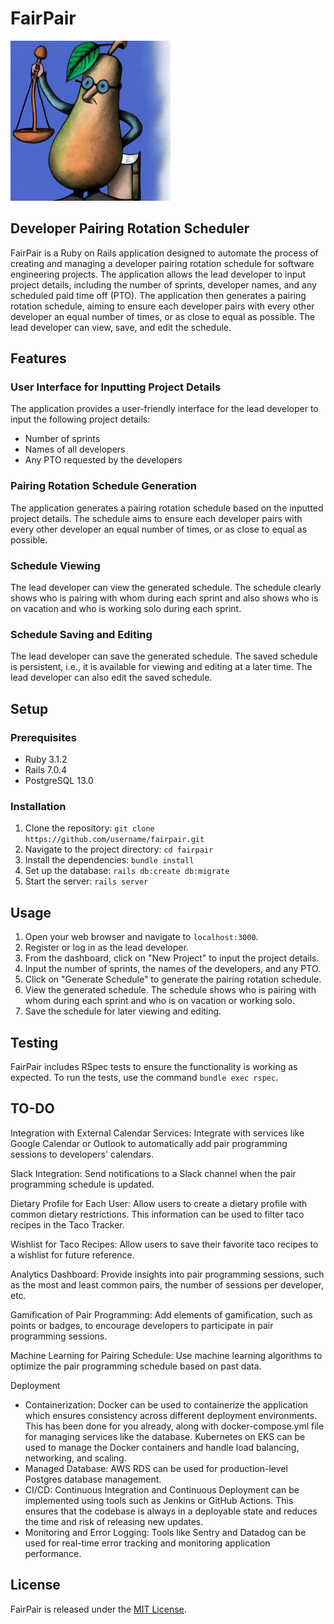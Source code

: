 # FairPair
![Honorable Pear](pear.png?raw=true "Honorable Pear")


## Developer Pairing Rotation Scheduler

FairPair is a Ruby on Rails application designed to automate the process of creating and managing a developer pairing rotation schedule for software engineering projects. The application allows the lead developer to input project details, including the number of sprints, developer names, and any scheduled paid time off (PTO). The application then generates a pairing rotation schedule, aiming to ensure each developer pairs with every other developer an equal number of times, or as close to equal as possible. The lead developer can view, save, and edit the schedule.

## Features

### User Interface for Inputting Project Details
The application provides a user-friendly interface for the lead developer to input the following project details:
- Number of sprints
- Names of all developers
- Any PTO requested by the developers

### Pairing Rotation Schedule Generation
The application generates a pairing rotation schedule based on the inputted project details. The schedule aims to ensure each developer pairs with every other developer an equal number of times, or as close to equal as possible.

### Schedule Viewing
The lead developer can view the generated schedule. The schedule clearly shows who is pairing with whom during each sprint and also shows who is on vacation and who is working solo during each sprint.

### Schedule Saving and Editing
The lead developer can save the generated schedule. The saved schedule is persistent, i.e., it is available for viewing and editing at a later time. The lead developer can also edit the saved schedule.

## Setup

### Prerequisites
- Ruby 3.1.2
- Rails 7.0.4
- PostgreSQL 13.0

### Installation
1. Clone the repository: `git clone https://github.com/username/fairpair.git`
2. Navigate to the project directory: `cd fairpair`
3. Install the dependencies: `bundle install`
4. Set up the database: `rails db:create db:migrate`
5. Start the server: `rails server`

## Usage

1. Open your web browser and navigate to `localhost:3000`.
2. Register or log in as the lead developer.
3. From the dashboard, click on "New Project" to input the project details.
4. Input the number of sprints, the names of the developers, and any PTO.
5. Click on "Generate Schedule" to generate the pairing rotation schedule.
6. View the generated schedule. The schedule shows who is pairing with whom during each sprint and who is on vacation or working solo.
7. Save the schedule for later viewing and editing.

## Testing

FairPair includes RSpec tests to ensure the functionality is working as expected. To run the tests, use the command `bundle exec rspec`.

## TO-DO

Integration with External Calendar Services: Integrate with services like Google Calendar or Outlook to automatically add pair programming sessions to developers' calendars.

Slack Integration: Send notifications to a Slack channel when the pair programming schedule is updated.

Dietary Profile for Each User: Allow users to create a dietary profile with common dietary restrictions. This information can be used to filter taco recipes in the Taco Tracker.

Wishlist for Taco Recipes: Allow users to save their favorite taco recipes to a wishlist for future reference.

Analytics Dashboard: Provide insights into pair programming sessions, such as the most and least common pairs, the number of sessions per developer, etc.

Gamification of Pair Programming: Add elements of gamification, such as points or badges, to encourage developers to participate in pair programming sessions.

Machine Learning for Pairing Schedule: Use machine learning algorithms to optimize the pair programming schedule based on past data.


Deployment

- Containerization: Docker can be used to containerize the application which ensures consistency across different deployment environments. This has been done for you already, along with docker-compose.yml file for managing services like the database. Kubernetes on EKS can be used to manage the Docker containers and handle load balancing, networking, and scaling.
- Managed Database: AWS RDS can be used for production-level Postgres database management.
- CI/CD: Continuous Integration and Continuous Deployment can be implemented using tools such as Jenkins or GitHub Actions. This ensures that the codebase is always in a deployable state and reduces the time and risk of releasing new updates.
- Monitoring and Error Logging: Tools like Sentry and Datadog can be used for real-time error tracking and monitoring application performance.


## License

FairPair is released under the [MIT License](https://opensource.org/licenses/MIT).



